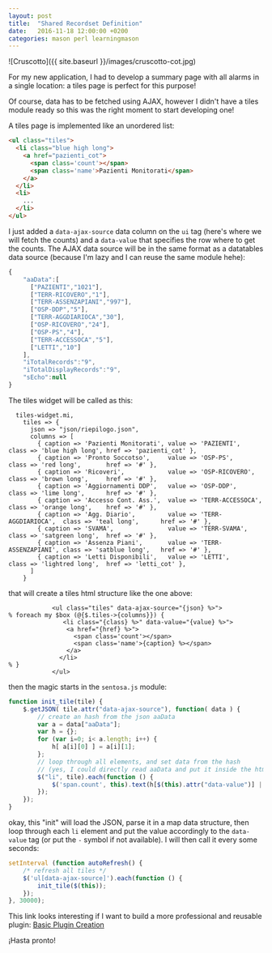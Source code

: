 ```yaml
---
layout: post
title:  "Shared Recordset Definition"
date:   2016-11-18 12:00:00 +0200
categories: mason perl learningmason
---
```


![Cruscotto]({{ site.baseurl }}/images/cruscotto-cot.jpg)

For my new application, I had to develop a summary page with all alarms in a single location:
a tiles page is perfect for this purpose!


Of course, data has to be fetched using AJAX, however I didn't have a tiles module ready
so this was the right moment to start developing one!


A tiles page is implemented like an unordered list:

````html
<ul class="tiles">
  <li class="blue high long">
    <a href="pazienti_cot">
      <span class='count'></span>
      <span class='name'>Pazienti Monitorati</span>
    </a>
  </li>
  <li>
    ...
  </li>
</ul>
````

I just added a `data-ajax-source` data column on the `ui` tag
(here's where we will fetch the counts) and a `data-value`
that specifies the row where to get the counts. The AJAX data source
will be in the same format as a datatables data source (because I'm lazy and
I can reuse the same module hehe):

````javascript
{
    "aaData":[
      ["PAZIENTI","1021"],
      ["TERR-RICOVERO","1"],
      ["TERR-ASSENZAPIANI","997"],
      ["OSP-DDP","5"],
      ["TERR-AGGDIARIOCA","30"],
      ["OSP-RICOVERO","24"],
      ["OSP-PS","4"],
      ["TERR-ACCESSOCA","5"],
      ["LETTI","10"]
    ],
    "iTotalRecords":"9",
    "iTotalDisplayRecords":"9",
    "sEcho":null
}
````
The tiles widget will be called as this:

````
  tiles-widget.mi,
    tiles => {
      json => "json/riepilogo.json",
      columns => [
        { caption => 'Pazienti Monitorati', value => 'PAZIENTI',          class => 'blue high long', href => 'pazienti_cot' },
        { caption => 'Pronto Soccotso',     value => 'OSP-PS',            class => 'red long',       href => '#' },
        { caption => 'Ricoveri',            value => 'OSP-RICOVERO',      class => 'brown long',     href => '#' },
        { caption => 'Aggiornamenti DDP',   value => 'OSP-DDP',           class => 'lime long',      href => '#' },
        { caption => 'Accesso Cont. Ass.',  value => 'TERR-ACCESSOCA',    class => 'orange long',    href => '#' },
        { caption => 'Agg. Diario',         value => 'TERR-AGGDIARIOCA',  class => 'teal long',      href => '#' },
        { caption => 'SVAMA',               value => 'TERR-SVAMA',        class => 'satgreen long',  href => '#' },
        { caption => 'Assenza Piani',       value => 'TERR-ASSENZAPIANI', class => 'satblue long',   href => '#' },
        { caption => 'Letti Disponibili',   value => 'LETTI',             class => 'lightred long',  href => 'letti_cot' },
      ]
    }
````
that will create a tiles html structure like the one above:

````
            <ul class="tiles" data-ajax-source="{json} %>">
% foreach my $box (@{$.tiles->{columns}}) {
               <li class="{class} %>" data-value="{value} %>">
                <a href="{href} %>">
                  <span class='count'></span>
                  <span class='name'>{caption} %></span>
                </a>
              </li>
% }
            </ul>
````

then the magic starts in the `sentosa.js` module:

````javascript
function init_tile(tile) {
    $.getJSON( tile.attr("data-ajax-source"), function( data ) {
        // create an hash from the json aaData
        var a = data["aaData"];
        var h = {};
        for (var i=0; i< a.length; i++) {
            h[ a[i][0] ] = a[i][1];
        };
        // loop through all elements, and set data from the hash
        // (yes, I could directly read aaData and put it inside the html... but I also want to put - where data is not avaliable, so I have to use an hash first)
        $("li", tile).each(function () {
            $('span.count', this).text(h[$(this).attr("data-value")] || '-');
        });
    });
}
````

okay, this "init" will load the JSON, parse it in a map data structure, then loop through
each `li` element and put the value accordingly to the `data-value` tag (or put the `-` symbol
if not available). I will then call it every some seconds:

````javascript
setInterval (function autoRefresh() {
    /* refresh all tiles */
    $('ul[data-ajax-source]').each(function () {
        init_tile($(this));
    });
}, 30000);
````

This link looks interesting if I want to build a more professional and reusable plugin:
[Basic Plugin Creation](https://learn.jquery.com/plugins/basic-plugin-creation/)

¡Hasta pronto!
